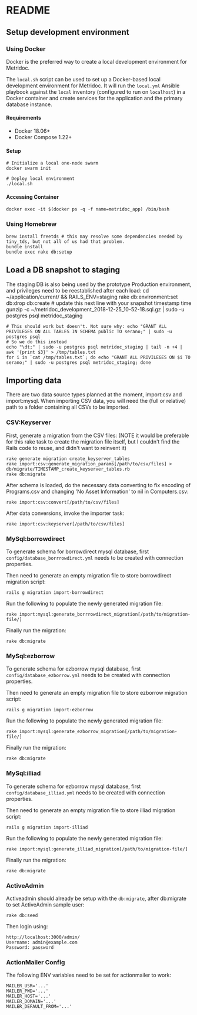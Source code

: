 # README

## Setup development environment

### Using Docker

Docker is the preferred way to create a local development environment for Metridoc.

The `local.sh` script can be used to set up a Docker-based local development environment for Metridoc. It will run the `local.yml` Ansible playbook against the `local` inventory (configured to run on `localhost`) in a Docker container and create services for the application and the primary database instance.

#### Requirements

- Docker 18.06+
- Docker Compose 1.22+

#### Setup

```#bash
# Initialize a local one-node swarm
docker swarm init

# Deploy local environment
./local.sh
```

#### Accessing Container

```
docker exec -it $(docker ps -q -f name=metridoc_app) /bin/bash
```

### Using Homebrew

    brew install freetds # this may resolve some dependencies needed by tiny_tds, but not all of us had that problem.
    bundle install
    bundle exec rake db:setup

## Load a DB snapshot to staging

The staging DB is also being used by the prototype Production environment, and privileges need to be reestablished after each load:
    cd ~/application/current/ && RAILS_ENV=staging rake db:environment:set db:drop db:create
    # update this next line with your snapshot timestamp
    time gunzip -c ~/metridoc_development_2018-12-25_10-52-18.sql.gz | sudo -u postgres psql metridoc_staging

    # This should work but doesn't. Not sure why: echo "GRANT ALL PRIVILEGES ON ALL TABLES IN SCHEMA public TO serano;" | sudo -u postgres psql
    # So we do this instead
    echo "\dt;" | sudo -u postgres psql metridoc_staging | tail -n +4 | awk '{print $3}' > /tmp/tables.txt
    for i in `cat /tmp/tables.txt`; do echo "GRANT ALL PRIVILEGES ON $i TO serano;" | sudo -u postgres psql metridoc_staging; done

## Importing data

There are two data source types planned at the moment, import:csv and import:mysql.
When importing CSV data, you will need the (full or relative) path to a folder containing all CSVs to be imported.

### CSV:Keyserver

First, generate a migration from the CSV files:
(NOTE it would be preferable for this rake task to create the migration file itself,
but I couldn't find the Rails code to reuse, and didn't want to reinvent it)

    rake generate migration create_keyserver_tables
    rake import:csv:generate_migration_params[/path/to/csv/files] > db/migrate/TIMESTAMP_create_keyserver_tables.rb
    rake db:migrate

After schema is loaded, do the necessary data converting to fix encoding of Programs.csv and changing 'No Asset Information' to nil in Computers.csv:

    rake import:csv:convert[/path/to/csv/files]

After data conversions, invoke the importer task:

    rake import:csv:keyserver[/path/to/csv/files]

### MySql:borrowdirect

To generate schema for borrowdirect mysql database, first `config/database_borrrowdirect.yml` needs to be created with connection properties.

Then need to generate an empty migration file to store borrowdirect migration script:

    rails g migration import-borrowdirect

Run the following to populate the newly generated migration file:

    rake import:mysql:generate_borrrowdirect_migration[/path/to/migration-file/]

Finally run the migration:

    rake db:migrate

### MySql:ezborrow

To generate schema for ezborrow mysql database, first `config/database_ezborrow.yml` needs to be created with connection properties.

Then need to generate an empty migration file to store ezborrow migration script:

    rails g migration import-ezborrow

Run the following to populate the newly generated migration file:

    rake import:mysql:generate_ezborrow_migration[/path/to/migration-file/]

Finally run the migration:

    rake db:migrate

### MySql:illiad

To generate schema for ezborrow mysql database, first `config/database_illiad.yml` needs to be created with connection properties.

Then need to generate an empty migration file to store illiad migration script:

    rails g migration import-illiad

Run the following to populate the newly generated migration file:

    rake import:mysql:generate_illiad_migration[/path/to/migration-file/]

Finally run the migration:

    rake db:migrate

### ActiveAdmin

Activeadmin should already be setup with the `db:migrate`, after db:migrate to set ActiveAdmin sample user:

    rake db:seed

Then login using:

    http://localhost:3000/admin/
    Username: admin@example.com
    Password: password

### ActionMailer Config

The following ENV variables need to be set for actionmailer to work:

    MAILER_USR='...'
    MAILER_PWD='...'
    MAILER_HOST='...'
    MAILER_DOMAIN='...'
    MAILER_DEFAULT_FROM='...'

